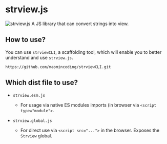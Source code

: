 # strview.js
![strview.js](https://www.maomin.club/data/strview/logo.png)
A JS library that can convert strings into view.

## How to use?

You can use `strviewCLI`, a scaffolding tool, which will enable you to better understand and use `strview.js`.

```
https://github.com/maomincoding/strviewCLI.git
```

## Which dist file to use?

- `strview.esm.js`
  - For usage via native ES modules imports (in browser via `<script type="module">`.

- `strview.global.js`
  - For direct use via `<script src="...">` in the browser. Exposes the `Strview` global.